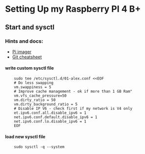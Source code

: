# Setting Up my Raspberry PI 4 B+
## Start and sysctl


### Hints and docs:
- [Pi imager](https://www.raspberrypi.com/news/raspberry-pi-imager-imaging-utility)
- [Git cheatsheet](https://education.github.com/git-cheat-sheet-education.pdf)


#### write custom sysctl file
```
    sudo tee /etc/sysctl.d/01-alex.conf <<EOF
    # Do less swapping
    vm.swappiness = 5
    # Improve cache management - ok if more than 1 GB Ram"
    vm.vfs_cache_pressure=50
    vm.dirty_ratio = 50
    vm.dirty_background_ratio = 5
    # Disable IP V6 - check first if my network is V4 only
    et.ipv6.conf.all.disable_ipv6 = 1
    net.ipv6.conf.default.disable_ipv6 = 1
    net.ipv6.conf.lo.disable_ipv6 = 1
    EOF
```

#### load new sysctl file
```
    sudo sysctl -q --system
```
